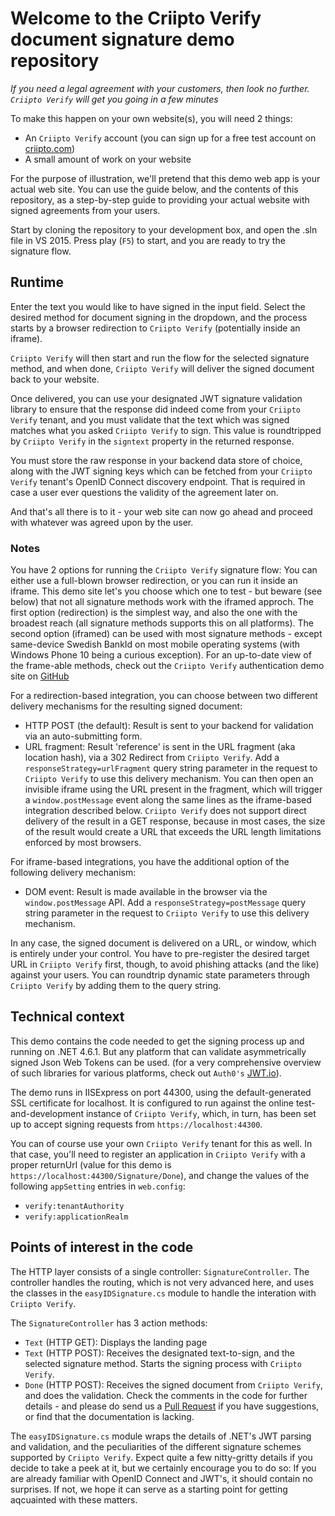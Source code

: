 # Welcome to the Criipto Verify document signature demo repository

*If you need a legal agreement with your customers, then look no further. `Criipto Verify` will get you going in a few minutes*

To make this happen on your own website(s), you will need 2 things:
- An `Criipto Verify` account (you can sign up for a free test account on [criipto.com](https://www.criipto.com))
- A small amount of work on your website

For the purpose of illustration, we'll pretend that this demo web app is your actual web site.
You can use the guide below, and the contents of this repository, as a step-by-step guide to 
providing your actual website with signed agreements from your users.

Start by cloning the repository to your development box, and open the .sln file in VS 2015.
Press play (`F5`) to start, and you are ready to try the signature flow.

## Runtime
Enter the text you would like to have signed in the input field.
Select the desired method for document signing in the dropdown, and the process starts by 
a browser redirection to `Criipto Verify` (potentially inside an iframe).

`Criipto Verify` will then start and run the flow for the selected signature method, and when done, 
`Criipto Verify` will deliver the signed document back to your website.

Once delivered, you can use your designated JWT signature validation library to ensure that the
response did indeed come from your `Criipto Verify` tenant, and you must validate that the text which was 
signed matches what you asked `Criipto Verify` to sign. This value is roundtripped by `Criipto Verify` in the 
`signtext` property in the returned response.

You must store the raw response in your backend data store of choice, along with 
the JWT signing keys which can be fetched from your `Criipto Verify` tenant's OpenID Connect discovery endpoint. 
That is required in case a user ever questions the validity of the agreement later on. 

And that's all there is to it - your web site can now go ahead and proceed with whatever was agreed
upon by the user.

### Notes
You have 2 options for running the `Criipto Verify` signature flow: You can either use
a full-blown browser redirection, or you can run it inside an iframe. This demo site let's you choose which one
to test - but beware (see below) that not all signature methods work with the iframed approch.
The first option (redirection) is the simplest way, and also the one with the broadest reach 
(all signature methods supports this on all platforms). The second option (iframed) can be used with
most signature methods - except same-device Swedish BankId on most mobile operating systems (with Windows Phone 10 being a curious exception).
For an up-to-date view of the frame-able methods, check out the `Criipto Verify` authentication demo site on [GitHub](https://www.github.com/greantech/easyiddemo)

For a redirection-based integration, you can choose between two different delivery mechanisms for the resulting signed document: 
- HTTP POST (the default): Result is sent to your backend for validation via an auto-submitting form.
- URL fragment: Result 'reference' is sent in the URL fragment (aka location hash), via a 302 Redirect from `Criipto Verify`.
Add a `responseStrategy=urlFragment` query string parameter in the request to `Criipto Verify` to use this delivery mechanism. 
You can then open an invisible iframe using the URL present in the fragment, which will trigger a `window.postMessage` event along the
same lines as the iframe-based integration described below. `Criipto Verify` does not support direct delivery of the result in a GET response,
because in most cases, the size of the result would create a URL that exceeds the URL length limitations enforced by most browsers.

For iframe-based integrations, you have the additional option of the following delivery mechanism:
- DOM event: Result is made available in the browser via the `window.postMessage` API. 
Add a `responseStrategy=postMessage` query string parameter in the request to `Criipto Verify` to use this delivery mechanism.

In any case, the signed document is delivered on a URL, or window, which is entirely under
your control. You have to pre-register the desired target URL in `Criipto Verify` first, though, to avoid 
phishing attacks (and the like) against your users. You can roundtrip dynamic state parameters through 
`Criipto Verify` by adding them to the query string. 

## Technical context
This demo contains the code needed to get the signing process up and running on .NET 4.6.1.
But any platform that can validate asymmetrically signed Json Web Tokens can be used.
(for a very comprehensive overview of such libraries for various platforms, check out `Auth0's` [JWT.io](https://jwt.io)).

The demo runs in IISExpress on port 44300, using the default-generated SSL certificate for localhost.
It is configured to run against the online test-and-development instance of `Criipto Verify`, which, in turn, 
has been set up to accept signing requests from `https://localhost:44300`. 

You can of course use your own `Criipto Verify` tenant for this as well. In that case, you'll need to register 
an application in `Criipto Verify` with a proper returnUrl (value for this demo is `https://localhost:44300/Signature/Done`), 
and change the values of the following `appSetting` entries in `web.config`:
- `verify:tenantAuthority`
- `verify:applicationRealm`

## Points of interest in the code
The HTTP layer consists of a single controller: `SignatureController`. 
The controller handles the routing, which is not very advanced here, and uses the classes in
the `easyIDSignature.cs` module to handle the interation with `Criipto Verify`.

The `SignatureController` has 3 action methods:
- `Text` (HTTP GET): Displays the landing page
- `Text` (HTTP POST): Receives the designated text-to-sign, and the selected signature method. Starts the signing process with `Criipto Verify`.
- `Done` (HTTP POST): Receives the signed document from `Criipto Verify`, and does the validation.
Check the comments in the code for further details - and please do send us a 
[Pull Request](https://github.com/greantech/easyid-signing-demo/pulls)
if you have suggestions, or find that the documentation is lacking.

The `easyIDSignature.cs` module wraps the details of .NET's JWT parsing and validation, 
and the peculiarities of the different signature schemes supported by `Criipto Verify`.
Expect quite a few nitty-gritty details if you decide to take a peek at it, but we
certainly encourage you to do so: If you are already familiar with OpenID Connect and JWT's, it 
should contain no surprises. If not, we hope it can serve as a starting point for getting aqcuainted
with these matters.



